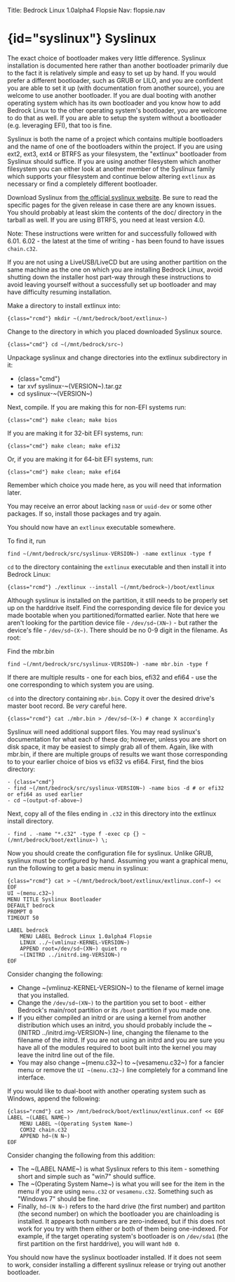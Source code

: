 Title: Bedrock Linux 1.0alpha4 Flopsie
Nav: flopsie.nav

# {id="syslinux"} Syslinux

The exact choice of bootloader makes very little difference.  Syslinux
installation is documented here rather than another bootloader primarily due to
the fact it is relatively simple and easy to set up by hand.  If you would
prefer a different bootloader, such as GRUB or LILO, and you are confident you
are able to set it up (with documentation from another source), you are welcome
to use another bootloader.  If you are dual booting with another operating
system which has its own bootloader and you know how to add Bedrock Linux to
the other operating system's bootloader, you are welcome to do that as well.
If you are able to setup the system without a bootloader (e.g. leveraging EFI),
that too is fine.

Syslinux is both the name of a project which contains multiple bootloaders and
the name of one of the bootloaders within the project.  If you are using ext2,
ext3, ext4 or BTRFS as your filesystem, the "extlinux" bootloader from Syslinux
should suffice.  If you are using another filesystem which another filesystem
you can either look at another member of the Syslinux family which supports
your filesystem and continue below altering `extlinux` as necessary or find a
completely different bootloader.

Download Syslinux from [the official syslinux
website](http://www.syslinux.org/).  Be sure to read the specific pages for the
given release in case there are any known issues.  You should probably at least
skim the contents of the doc/ directory in the tarball as well.  If you are
using BTRFS, you need at least version 4.0.

Note: These instructions were written for and successfully followed with 6.01.
6.02 - the latest at the time of writing - has been found to have issues
`chain.c32`.

If you are not using a LiveUSB/LiveCD but are using another partition on the
same machine as the one on which you are installing Bedrock Linux, avoid
shutting down the installer host part-way through these instructions to avoid
leaving yourself without a successfully set up bootloader and may have
difficulty resuming installation.

Make a directory to install extlinux into:

	{class="rcmd"} mkdir ~(/mnt/bedrock/boot/extlinux~)

Change to the directory in which you placed downloaded Syslinux source.

	{class="cmd"} cd ~(/mnt/bedrock/src~)

Unpackage syslinux and change directories into the extlinux subdirectory in it:

- {class="cmd"}
- tar xvf syslinux-~(VERSION~).tar.gz
- cd syslinux-~(VERSION~)

Next, compile.  If you are making this for non-EFI systems run:

	{class="cmd"} make clean; make bios

If you are making it for 32-bit EFI systems, run:

	{class="cmd"} make clean; make efi32

Or, if you are making it for 64-bit EFI systems, run:

	{class="cmd"} make clean; make efi64

Remember which choice you made here, as you will need that information later.

You may receive an error about lacking `nasm` or `uuid-dev` or some other
packages.  If so, install those packages and try again.

You should now have an `extlinux` executable somewhere.

To find it, run

	find ~(/mnt/bedrock/src/syslinux-VERSION~) -name extlinux -type f

`cd` to the directory containing the `extlinux` executable and then install it
into Bedrock Linux:

	{class="rcmd"} ./extlinux --install ~(/mnt/bedrock~)/boot/extlinux

Although syslinux is installed on the partition, it still needs to be properly
set up on the harddrive itself. Find the corresponding device file for device
you made bootable when you partitioned/formatted earlier. Note that here we
aren't looking for the partition device file - `/dev/sd~(XN~)` - but rather the
device's file - `/dev/sd~(X~)`. There should be no 0-9 digit in the filename. As
root:

Find the mbr.bin

	find ~(/mnt/bedrock/src/syslinux-VERSION~) -name mbr.bin -type f

If there are multiple results - one for each bios, efi32 and efi64 - use the
one corresponding to which system you are using.

`cd` into the directory containing `mbr.bin`.  Copy it over the desired drive's
master boot record.  Be *very* careful here.

	{class="rcmd"} cat ./mbr.bin > /dev/sd~(X~) # change X accordingly

Syslinux will need additional support files.  You may read syslinux's
documentation for what each of these do; however, unless you are short on disk
space, it may be easiest to simply grab all of them.  Again, like with mbr.bin,
if there are multiple groups of results we want those corresponding to to your
earlier choice of bios vs efi32 vs efi64.  First, find the bios directory:

	- {class="cmd"}
	- find ~(/mnt/bedrock/src/syslinux-VERSION~) -name bios -d # or efi32 or efi64 as used earlier
	- cd ~(output-of-above~)

Next, copy all of the files ending in `.c32` in this directory into the
extlinux install directory.

	- find . -name "*.c32" -type f -exec cp {} ~(/mnt/bedrock/boot/extlinux~) \;

Now you should create the configuration file for syslinux. Unlike GRUB,
syslinux must be configured by hand. Assuming you want a graphical menu, run
the following to get a basic menu in syslinux:

	{class="rcmd"} cat > ~(/mnt/bedrock/boot/extlinux/extlinux.conf~) << EOF
	UI ~(menu.c32~)
	MENU TITLE Syslinux Bootloader
	DEFAULT bedrock
	PROMPT 0
	TIMEOUT 50

	LABEL bedrock
		MENU LABEL Bedrock Linux 1.0alpha4 Flopsie
		LINUX ../~(vmlinuz-KERNEL-VERSION~)
		APPEND root=/dev/sd~(XN~) quiet ro
		~(INITRD ../initrd.img-VERSION~)
	EOF

Consider changing the following:

- Change ~(vmlinuz-KERNEL-VERSION~) to the filename of kernel image that you
  installed.
- Change the `/dev/sd~(XN~)` to the partition you set to boot - either
  Bedrock's main/root partition or its `/boot` partition if you made one.
- If you either compiled an initrd or are using a kernel from another
  distribution which uses an initrd, you should probably include the ~(INITRD
  ../initrd.img-VERSION~) line, changing the filename to the filename of the
  initrd.  If you are not using an initrd and you are sure you have all of the
  modules required to boot built into the kernel you may leave the initrd line
  out of the file.
- You may also change ~(menu.c32~) to ~(vesamenu.c32~) for a fancier menu or
  remove the `UI ~(menu.c32~)` line completely for a command line interface.

If you would like to dual-boot with another operating system such as Windows,
append the following:

	{class="rcmd"} cat >> /mnt/bedrock/boot/extlinux/extlinux.conf << EOF
	LABEL ~(LABEL NAME~)
		MENU LABEL ~(Operating System Name~)
		COM32 chain.c32
		APPEND hd~(N N~)
	EOF

Consider changing the following from this addition:

- The ~(LABEL NAME~) is what Syslinux refers to this item - something short and
  simple such as "win7" should suffice.
- The ~(Operating System Name~) is what you will see for the item in the menu
  if you are using `menu.c32` or `vesamenu.c32`.  Something such as "Windows 7"
  should be fine.
- Finally, `hd~(N N~)` refers to the hard drive (the first number) and partiton
  (the second number) on which the bootloader you are chainloading is
  installed.  It appears both numbers are zero-indexed, but if this does not
  work for you try with them either or both of them being one-indexed.  For
  example, if the target operating system's bootloader is on `/dev/sda1` (the
  first partition on the first harddrive), you will want `hd0 0`.

You should now have the syslinux bootloader installed.  If it does not seem to
work, consider installing a different syslinux release or trying out another
bootloader.
